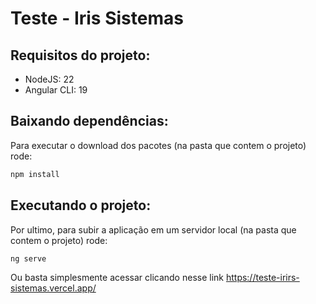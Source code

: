 # Teste - Iris Sistemas

## Requisitos do projeto:
 - NodeJS: 22
 - Angular CLI: 19

## Baixando dependências:
Para executar o download dos pacotes (na pasta que contem o projeto) rode:
```bash
npm install
```
## Executando o projeto:
Por ultimo, para subir a aplicação em um servidor local (na pasta que contem o projeto) rode:
```bash
ng serve
```
Ou basta simplesmente acessar clicando nesse link <https://teste-irirs-sistemas.vercel.app/>
